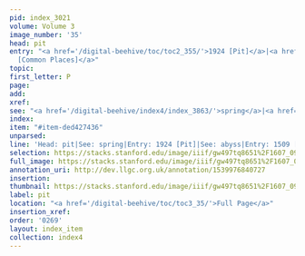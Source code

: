 ```yaml
---
pid: index_3021
volume: Volume 3
image_number: '35'
head: pit
entry: "<a href='/digital-beehive/toc/toc2_355/'>1924 [Pit]</a>|<a href='/digital-beehive/toc/toc2_295/'>1509
  [Common Places]</a>"
topic: 
first_letter: P
page: 
add: 
xref: 
see: "<a href='/digital-beehive/index4/index_3863/'>spring</a>|<a href='/digital-beehive/index5/index_4686/'>abyss</a>"
index: 
item: "#item-ded427436"
unparsed: 
line: 'Head: pit|See: spring|Entry: 1924 [Pit]|See: abyss|Entry: 1509 [Common Places]|#item-ded427436'
selection: https://stacks.stanford.edu/image/iiif/gw497tq8651%2F1607_0978/1652,2315,673,226/full/0/default.jpg
full_image: https://stacks.stanford.edu/image/iiif/gw497tq8651%2F1607_0978/full/full/0/default.jpg
annotation_uri: http://dev.llgc.org.uk/annotation/1539976840727
insertion: 
thumbnail: https://stacks.stanford.edu/image/iiif/gw497tq8651%2F1607_0978/1652,2315,673,226/150,/0/default.jpg
label: pit
location: "<a href='/digital-beehive/toc/toc3_35/'>Full Page</a>"
insertion_xref: 
order: '0269'
layout: index_item
collection: index4
---
```

